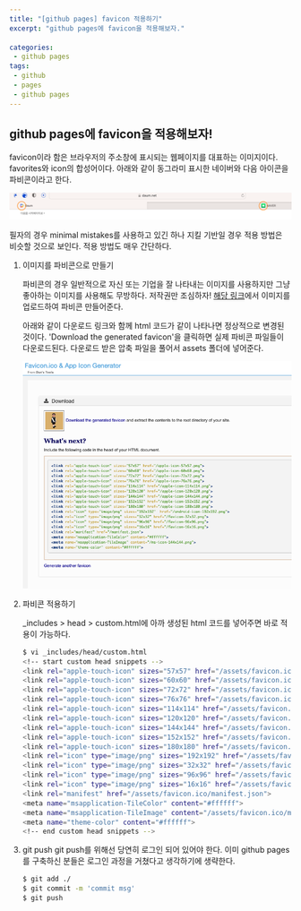 ```yaml
---
title: "[github pages] favicon 적용하기"
excerpt: "github pages에 favicon을 적용해보자."

categories:
 - github pages
tags:
 - github
 - pages
 - github pages
---
```


## github pages에 favicon을 적용해보자!
favicon이라 함은 브라우저의 주소창에 표시되는 웹페이지를 대표하는 이미지이다. favorites와 icon의 합성어이다.
아래와 같이 동그라미 표시한 네이버와 다음 아이콘을 파비콘이라고 한다.

![favicon example](/assets/favicon_ex.png)

필자의 경우 minimal mistakes를 사용하고 있긴 하나 지킬 기반일 경우 적용 방법은 비슷할 것으로 보인다.
적용 방법도 매우 간단하다.

1. 이미지를 파비콘으로 만들기

   파비콘의 경우 일반적으로 자신 또는 기업을 잘 나타내는 이미지를 사용하지만 그냥 좋아하는 이미지를 사용해도 무방하다. 저작권만 조심하자! [해당 링크](https://www.favicon-generator.org)에서 이미지를 업로드하여 파비콘 만들어준다.

   아래와 같이 다운로드 링크와 함께 html 코드가 같이 나타나면 정상적으로 변경된 것이다. 'Download the generated favicon'을 클릭하면 실제 파비콘 파일들이 다운로드된다.
    다운로드 받은 압축 파일을 풀어서 assets 폴더에 넣어준다.

    ![favicon create](/assets/favicon_create.png)

2. 파비콘 적용하기

   _includes > head > custom.html에 아까 생성된 html 코드를 넣어주면 바로 적용이 가능하다.
    ```bash
    $ vi _includes/head/custom.html
    <!-- start custom head snippets -->
    <link rel="apple-touch-icon" sizes="57x57" href="/assets/favicon.ico/apple-icon-57x57.png">
    <link rel="apple-touch-icon" sizes="60x60" href="/assets/favicon.ico/apple-icon-60x60.png">
    <link rel="apple-touch-icon" sizes="72x72" href="/assets/favicon.ico/apple-icon-72x72.png">
    <link rel="apple-touch-icon" sizes="76x76" href="/assets/favicon.ico/apple-icon-76x76.png">
    <link rel="apple-touch-icon" sizes="114x114" href="/assets/favicon.ico/apple-icon-114x114.png">
    <link rel="apple-touch-icon" sizes="120x120" href="/assets/favicon.ico/apple-icon-120x120.png">
    <link rel="apple-touch-icon" sizes="144x144" href="/assets/favicon.ico/apple-icon-144x144.png">
    <link rel="apple-touch-icon" sizes="152x152" href="/assets/favicon.ico/apple-icon-152x152.png">
    <link rel="apple-touch-icon" sizes="180x180" href="/assets/favicon.ico/apple-icon-180x180.png">
    <link rel="icon" type="image/png" sizes="192x192" href="/assets/favicon.ico/android-icon-192x192.png?">
    <link rel="icon" type="image/png" sizes="32x32" href="/assets/favicon.ico/favicon-32x32.png?">
    <link rel="icon" type="image/png" sizes="96x96" href="/assets/favicon.ico/favicon-96x96.png?">
    <link rel="icon" type="image/png" sizes="16x16" href="/assets/favicon.ico/favicon-16x16.png?">
    <link rel="manifest" href="/assets/favicon.ico/manifest.json">
    <meta name="msapplication-TileColor" content="#ffffff">
    <meta name="msapplication-TileImage" content="/assets/favicon.ico/ms-icon-144x144.png">
    <meta name="theme-color" content="#ffffff">
    <!-- end custom head snippets -->
    ```

3. git push
    git push를 위해선 당연히 로그인 되어 있어야 한다. 이미 github pages를 구축하신 분들은 로그인 과정을 거쳤다고 생각하기에 생략한다.
    ```bash
    $ git add ./ 
    $ git commit -m 'commit msg'
    $ git push 
    ```
    
